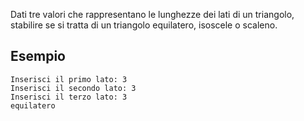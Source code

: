 Dati tre valori che rappresentano le lunghezze dei lati di un triangolo, stabilire se si tratta di un triangolo equilatero, isoscele o scaleno.

## Esempio

```plaintext
Inserisci il primo lato: 3
Inserisci il secondo lato: 3
Inserisci il terzo lato: 3
equilatero
```
